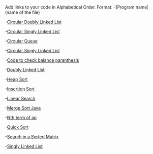 Add links to your code in Alphabetical Order.
Format:
-[Program name](name of the file)

-[Circular Doubly Linked List](CircularDList.java)

-[Circular Singly Linked List](CircularSList.java)

-[Circular Queue](CircularQueue.java)

-[Circular Singly Linked List](CircularSList.java)  

-[Code to check balance paranthesis](Bracket.java)

-[Doubly Linked List](DList.java)

-[Heap Sort](HeapSort.java)

-[Insertion Sort](Insertion_Sort.java)

-[Linear Search](LinearSearch.java)

-[Merge Sort Java](MergeSort.java)

-[Nth term of ap](nth_term_of_ap.java)

-[Quick Sort](quick_sort.java)    

-[Search in a Sorted Matrix](MatrixSearch.java)

-[Singly Linked List](SList.java)


